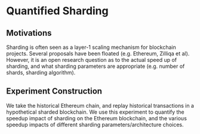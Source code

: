 # Quantified Sharding

## Motivations
Sharding is often seen as a layer-1 scaling mechanism for blockchain projects. Several proposals have been floated (e.g. Ethereum, Zilliqa et al). However, it is an open research question as to the actual speed up of sharding, and what sharding parameters are appropriate (e.g. number of shards, sharding algorithm).

## Experiment Construction
We take the historical Ethereum chain, and replay historical transactions in a hypothetical sharded  blockchain. We use this experiment to quantify the speedup impact of sharding on the Ethereum blockchain, and the various speedup impacts of different sharding parameters/architecture choices.
